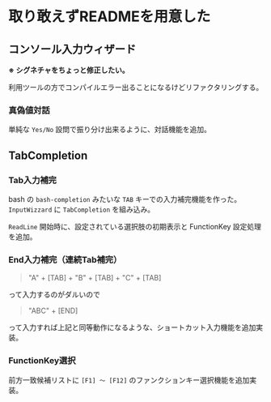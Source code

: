 # 取り敢えずREADMEを用意した

## コンソール入力ウィザード

**※ シグネチャをちょっと修正したい。**

利用ツールの方でコンパイルエラー出ることになるけどリファクタリングする。

### 真偽値対話

単純な `Yes/No` 設問で振り分け出来るように、対話機能を追加。

## TabCompletion

### Tab入力補完

bash の `bash-completion` みたいな `TAB` キーでの入力補完機能を作った。  
`InputWizzard` に `TabCompletion` を組み込み。

`ReadLine` 開始時に、設定されている選択肢の初期表示と FunctionKey 設定処理を追加。

### End入力補完（連続Tab補完）

> "A" + [TAB] + "B" + [TAB] + "C" + [TAB]

って入力するのがダルいので

> "ABC" + [END]

って入力すれば上記と同等動作になるような、ショートカット入力機能を追加実装。

### FunctionKey選択

前方一致候補リストに `[F1] ～ [F12]` のファンクションキー選択機能を追加実装。
